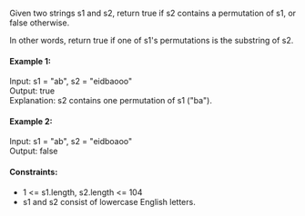 Given two strings s1 and s2, return true if s2 contains a permutation of s1, or false otherwise.

In other words, return true if one of s1's permutations is the substring of s2.

#### Example 1:
Input: s1 = "ab", s2 = "eidbaooo"  
Output: true  
Explanation: s2 contains one permutation of s1 ("ba").

#### Example 2:
Input: s1 = "ab", s2 = "eidboaoo"  
Output: false

#### Constraints:
* 1 <= s1.length, s2.length <= 104
* s1 and s2 consist of lowercase English letters.
